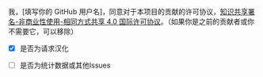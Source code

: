 我，[填写你的 GitHub 用户名]，同意对于本项目的贡献的许可协议，[知识共享署名-非商业性使用-相同方式共享 4.0 国际许可协议](https://github.com/TartaricAcid/Minecraft-Mod-Language-Package/blob/master/LICENSE)。（如果你是之前的贡献者或你不需要它，可以移除）

- [x] 是否为请求汉化

- [ ] 是否为统计数据或其他Issues
